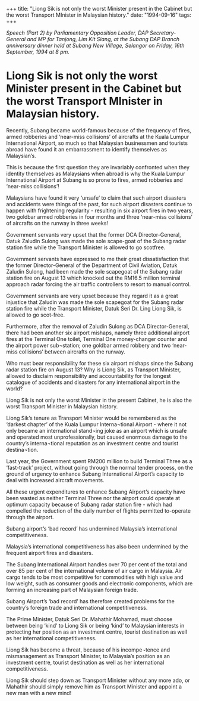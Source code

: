 +++ 
title: "Liong Sik is not only the worst Minister present in the Cabinet but the worst Transport MInister in Malaysian history."
date: "1994-09-16"
tags:
+++

_Speech (Part 2) by Parliamentary Opposition Leader, DAP Secretary-General and MP for Tanjong, Lim Kit Siang, at the Subang DAP Branch anniversary dinner held at Subang New Village, Selangor on Friday, 16th September, 1994 at 8 pm._

# Liong Sik is not only the worst Minister present in the Cabinet but the worst Transport MInister in Malaysian history.

Recently, Subang became world-famous because of the frequency of fires, armed robberies and ‘near-miss collisions’ of aircrafts at the Kuala Lumpur International Airport, so much so that Malaysian businessmen and tourists abroad have found it an embarrassment to identify themselves as Malaysian’s.</u>

This is because the first question they are invariably confronted when they identity themselves as Malaysians when abroad is why the Kuala Lumpur International Airport at Subang is so prone to fires,  armed robberies and ‘near-miss collisions’!

Malaysians have found it very ‘unsafe’ to claim that such airport disasters and accidents were things of the past, for such airport disasters continue to happen with frightening regularity - resulting in six airport fires in two years, two goldbar armed robberies in four months and three ‘near-miss collisions’ of aircrafts on the runway in three weeks!

Government servants very upset that the former DCA Director-General, Datuk Zaludin Sulong was made   the sole scape-goat of the Subang radar station fire while the Transport Minister is allowed to go scotfree.

Government servants have expressed to me their great dissatisfaction that the former Director-General of the Department of Civil Aviation, Datuk Zaludin Sulong, had been made the sole scapegoat of the Subang radar station fire on August 13 which knocked out the RM16.5 million terminal approach radar forcing the air traffic controllers to resort to manual control.

Government servants are very upset because they regard it as a great injustice that Zaludin was made the sole scapegoat for the Subang radar station fire while the Transport Minister, Datuk Seri Dr. Ling Liong Sik, is allowed to go scot-free.

Furthermore, after the removal of Zaludin Sulong as DCA Director-General, there had been another six airport mishaps, namely three additional airport fires at the Terminal One toilet, Terminal One money-changer counter and the airport power sub¬station; one goldbar armed robbery and two ‘near-miss collisions’ between aircrafts on the runway.

Who must bear responsibility for these six airport mishaps since the Subang radar station fire on August 13? Why is Liong Sik, as Transport Minister, allowed to disclaim responsibility and accountability for the longest catalogue of accidents and disasters for any international airport in the world?

Liong Sik is not only the worst Minister in the present Cabinet, he is also the worst Transport Minister in Malaysian history.

Liong Sik’s tenure as Transport Minister  would be remembered as the ‘darkest chapter’ of the Kuala Lumpur Interna¬tional Airport - where it not only became an international stand¬ing joke as an airport which is unsafe and operated most unprofessionally, but caused enormous damage to the country’s interna¬tional reputation as an investment centre and tourist destina¬tion.

Last year, the Government spent RM200 million to build Terminal Three as a ‘fast-track’ project, without going through the normal tender process, on the ground of urgency to enhance Subang International Airport’s capacity to deal with increased aircraft movements.

All these urgent expenditures to enhance Subang Airport’s capacity have been wasted as neither Terminal   Three nor the airport could operate at optimum capacity because of Subang radar station fire - which had compelled the reduction of the daily number of flights permitted to-operate through the airport.

Subang airport’s ‘bad record’ has undermined Malaysia’s international competitiveness.

Malaysia’s international competitiveness has also been undermined by the frequent airport fires and disasters.

The Subang International Airport handles over 70 per cent of the total and over 85 per cent of the international volume of air cargo in Malaysia. Air cargo tends to be most competitive for commodities with high value and low weight, such as consumer goods and electronic components, which are forming an increasing part of Malaysian foreign trade.

Subang Airport’s ‘bad record’ has therefore created problems for the country’s foreign trade and international competitiveness.

The Prime Minister, Datuk Seri Dr. Mahathir Mohamad, must choose between being ‘kind’ to Liong Sik or being ‘kind’ to Malaysian interests in protecting her position as an investment centre, tourist destination as well as her international competitiveness.

Liong Sik has become a threat, because of his incompe¬tence and mismanagement as Transport Minister, to Malaysia’s position as an investment centre, tourist destination as well as her international competitiveness.
 
Liong Sik should step down as Transport Minister without any more ado, or Mahathir should simply remove him as Transport Minister and appoint a new man with a new mind!
 
